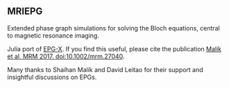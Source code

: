 MRIEPG
------

Extended phase graph simulations for solving the Bloch equations, central to magnetic resonance imaging.

Julia port of [EPG-X](https://github.com/mriphysics/EPG-X).
If you find this useful, please cite the publication [Malik et al, MRM 2017. doi:10.1002/mrm.27040](http://onlinelibrary.wiley.com/doi/10.1002/mrm.27040/full).

Many thanks to Shaihan Malik and David Leitao for their support and insightful discussions on EPGs.

